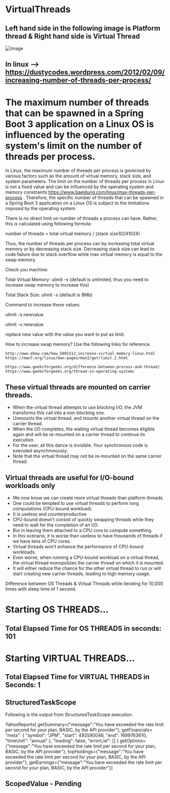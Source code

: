 # VirtualThreads

## Left hand side in the following image is Platform thread & Right hand side is Virtual Thread

![image](https://github.com/reachkvperumal/VirtualThreads/assets/18358866/932bce8a-614b-4518-9fad-22ea39157d64)


## In linux --> https://dustycodes.wordpress.com/2012/02/09/increasing-number-of-threads-per-process/

# The maximum number of threads that can be spawned in a Spring Boot 3 application on a Linux OS is influenced by the operating system's limit on the number of threads per process. 
In Linux, the maximum number of threads per process is governed by various factors such as the amount of virtual memory, stack size, and system parameters. 
The limit on the number of threads per process in Linux is not a fixed value and can be influenced by the operating system and memory constraints
https://www.baeldung.com/linux/max-threads-per-process 
. Therefore, the specific number of threads that can be spawned in a Spring Boot 3 application on a Linux OS is subject to the limitations imposed by the operating system.

There is no direct limit on number of threads a process can have. Rather, this is calculated using following formula:

number of threads = total virtual memory / (stack size*1024*1024)

Thus, the number of threads per process can by increasing total virtual memory or by decreasing stack size. 
Decreasing stack size can lead to code failure due to stack overflow while max virtual memory is equal to the swap memory.

Check you machine:

Total Virtual Memory: ulimit -v (default is unlimited, thus you need to increase swap memory to increase this)

Total Stack Size: ulimit -s (default is 8Mb)

Command to increase these values:

ulimit -s newvalue

ulimit -v newvalue

replace new value with the value you want to put as limit.

How to increase swap memory?
Use the following links for reference.
```
http://www.ehow.com/how_5001512_increase-virtual-memory-linux.html
https://man7.org/linux/man-pages/man2/getrlimit.2.html

https://www.geeksforgeeks.org/difference-between-process-and-thread/
https://www.geeksforgeeks.org/thread-in-operating-system/
```
## These virtual threads are mounted on carrier threads. 
 
- When the virtual thread attempts to use blocking I/O, the JVM transforms this call into a non-blocking one. 
- Unmounts the virtual thread, and mounts another virtual thread on the carrier thread. 
- When the I/O completes, the waiting virtual thread becomes eligible again and will be re-mounted on a carrier thread to continue its execution. 
- For the user, all this dance is invisible. Your synchronous code is executed asynchronously.
- Note that the virtual thread may not be re-mounted on the same carrier thread.

## Virtual threads are useful for I/O-bound workloads only
- We now know we can create more virtual threads than platform threads.
- One could be tempted to use virtual threads to perform long computations (CPU-bound workload). 
- It is useless and counterproductive. 
- CPU-bound doesn’t consist of quickly swapping threads while they need to wait for the completion of an I/O.
- But in leaving them attached to a CPU core to compute something.
- In this scenario, it is worse than useless to have thousands of threads if we have tens of CPU cores.
- Virtual threads won’t enhance the performance of CPU-bound workloads.
- Even worse, when running a CPU-bound workload on a virtual thread, the virtual thread monopolizes the carrier thread on which it is mounted.
- It will either reduce the chance for the other virtual thread to run or will start creating new carrier threads, leading to high memory usage.

Difference between OS Threads & Virtual Threads while iterating for 10,000 times with sleep time of 1 second.

# Starting OS THREADS...
## Total Elapsed Time for OS THREADS in seconds: 101

# Starting VIRTUAL THREADS...
## Total Elapsed Time for VIRTUAL THREADS in Seconds: 1

## StructuredTaskScope
Following is the output from StructuredTaskScope execution.

YahooReports[
getSummary={"message":"You have exceeded the rate limit per second for your plan, BASIC, by the API provider"}, 
getFinancials= "meta": {
"symbol": "JPM",
"start": 493590046,
"end": 1699763610,
"timeUnit": "annual"
},
"loading": false,
"errorList": [] 
}
getOptions={"message":"You have exceeded the rate limit per second for your plan, BASIC, by the API provider"}, 
topHoldings={"message":"You have exceeded the rate limit per second for your plan, BASIC, by the API provider"}, 
getEarnings={"message":"You have exceeded the rate limit per second for your plan, BASIC, by the API provider"}]

## ScopedValue - Pending
